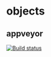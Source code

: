 # objects

## appveyor
[![Build status](https://ci.appveyor.com/api/projects/status/njlccnbehvt0c1fl?svg=true)](https://ci.appveyor.com/project/fkupme/objects)